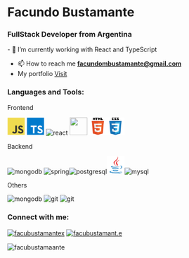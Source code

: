 <h1>Facundo Bustamante</h1>
<h3>FullStack Developer from Argentina</h3>
- 🌱 I’m currently working with React and TypeScript

- 📫 How to reach me **facundombustamante@gmail.com**
- My portfolio <a href="https://facubustamante.dev" target="blank">Visit</a> 

<h3 align="left">Languages and Tools:</h3>
<p>Frontend</p>
<p align="left">
  <img src="https://raw.githubusercontent.com/devicons/devicon/master/icons/javascript/javascript-original.svg" alt="javascript" width="40" height="40"/> <img src="https://raw.githubusercontent.com/devicons/devicon/master/icons/typescript/typescript-original.svg" alt="typescript" width="40" height="40"/> <img src="https://cdn.worldvectorlogo.com/logos/react-1.svg" alt="react" width="40" height="40"/> <img src="https://cdn.worldvectorlogo.com/logos/tailwind-css-2.svg" width="40" height="40"/>  <img src="https://raw.githubusercontent.com/devicons/devicon/master/icons/html5/html5-original-wordmark.svg" alt="html5" width="40" height="40"/><img src="https://raw.githubusercontent.com/devicons/devicon/master/icons/css3/css3-original-wordmark.svg" alt="css3" width="40" height="40"/>
</p>
<p>Backend</p>
<p align="left"> 
<img src="https://cdn.worldvectorlogo.com/logos/mongodb-icon-1-1.svg" alt="mongodb" width="40" height="40"/> <img src="https://www.vectorlogo.zone/logos/springio/springio-icon.svg" alt="spring" width="40" height="40"/><img src="https://cdn.worldvectorlogo.com/logos/postgresql.svg" alt="postgresql" width="40" height="40"/><img src="https://raw.githubusercontent.com/devicons/devicon/master/icons/java/java-original.svg" alt="java" width="40" height="40"/><img src="https://cdn.worldvectorlogo.com/logos/mysql-logo-pure.svg" alt="mysql" width="40" height="40"/> 
</p>
<p>Others</p>
<p align="left">
  
  <img src="https://cdn.worldvectorlogo.com/logos/nodejs-icon.svg" alt="mongodb" width="40" height="40"/>
  <img src="https://www.vectorlogo.zone/logos/git-scm/git-scm-icon.svg" alt="git" width="40" height="40"/> 
  <img src="https://cdn.worldvectorlogo.com/logos/vitejs.svg" alt="git" width="40" height="40"/>
  
</p>

<h3 align="left">Connect with me:</h3>
<p align="left">
<a href="https://twitter.com/facubustamantex" target="blank"><img align="center" src="https://raw.githubusercontent.com/rahuldkjain/github-profile-readme-generator/master/src/images/icons/Social/twitter.svg" alt="facubustamantex" height="30" width="40" /></a>
<a href="https://instagram.com/facubustamant.e" target="blank"><img align="center" src="https://raw.githubusercontent.com/rahuldkjain/github-profile-readme-generator/master/src/images/icons/Social/instagram.svg" alt="facubustamant.e" height="30" width="40" /></a>
</p>


<p><img align="center" src="https://github-readme-stats.vercel.app/api/top-langs?username=facubustamaante&show_icons=true&locale=en&layout=compact" alt="facubustamaante" /></p>


